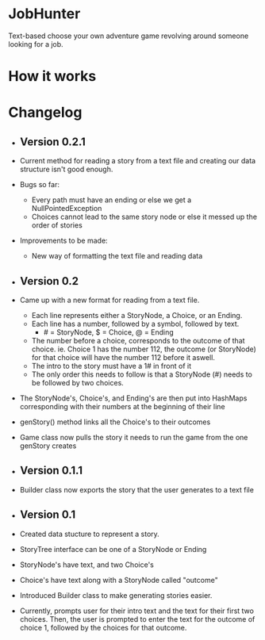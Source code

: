 # JobHunter

Text-based choose your own adventure game revolving around someone looking for a job.

# How it works

# Changelog
* ## Version 0.2.1
* Current method for reading a story from a text file and creating our data structure isn't good enough.
* Bugs so far:
  * Every path must have an ending or else we get a NullPointedException
  * Choices cannot lead to the same story node or else it messed up the order of stories
* Improvements to be made:
  * New way of formatting the text file and reading data

* ## Version 0.2
* Came up with a new format for reading from a text file.
  * Each line represents either a StoryNode, a Choice, or an Ending.
  * Each line has a number, followed by a symbol, followed by text.
    * \# = StoryNode, $ = Choice, @ = Ending
  * The number before a choice, corresponds to the outcome of that choice. ie. Choice 1 has the number 112, the outcome (or StoryNode) for that choice will have the number 112 before it aswell.
  * The intro to the story must have a 1# in front of it
  * The only order this needs to follow is that a StoryNode (#) needs to be followed by two choices.
* The StoryNode's, Choice's, and Ending's are then put into HashMaps corresponding with their numbers at the beginning of their line
* genStory() method links all the Choice's to their outcomes
* Game class now pulls the story it needs to run the game from the one genStory creates

* ## Version 0.1.1
* Builder class now exports the story that the user generates to a text file

* ## Version 0.1
* Created data stucture to represent a story.
* StoryTree interface can be one of a StoryNode or Ending
* StoryNode's have text, and two Choice's
* Choice's have text along with a StoryNode called "outcome"

* Introduced Builder class to make generating stories easier.
* Currently, prompts user for their intro text and the text for their first two choices. Then, the user is prompted to enter the text for the outcome of choice 1, followed by the choices for that outcome.
